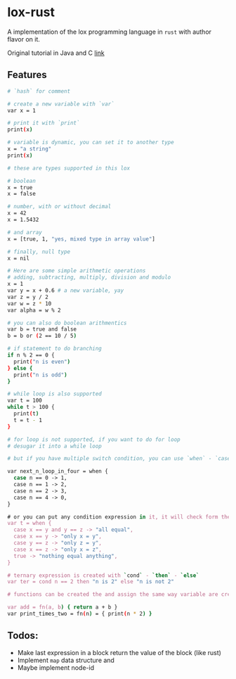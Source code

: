 # lox-rust

A implementation of the lox programming language in `rust` with author flavor on it.

Original tutorial in Java and C [link](https://craftinginterpreters.com/)

## Features

```bash
# `hash` for comment

# create a new variable with `var`
var x = 1

# print it with `print`
print(x)

# variable is dynamic, you can set it to another type
x = "a string"
print(x)

# these are types supported in this lox

# boolean
x = true
x = false

# number, with or without decimal
x = 42
x = 1.5432

# and array
x = [true, 1, "yes, mixed type in array value"]

# finally, null type
x = nil

# Here are some simple arithmetic operations
# adding, subtracting, multiply, division and modulo
x = 1
var y = x + 0.6 # a new variable, yay
var z = y / 2
var w = z * 10
var alpha = w % 2

# you can also do boolean arithmentics
var b = true and false
b = b or (2 == 10 / 5)

# if statement to do branching
if n % 2 == 0 {
  print("n is even")
} else {
  print("n is odd")
}

# while loop is also supported
var t = 100
while t > 100 {
  print(t)
  t = t - 1
}

# for loop is not supported, if you want to do for loop
# desugar it into a while loop

# but if you have multiple switch condition, you can use `when` - `case` expression

var next_n_loop_in_four = when {
  case n == 0 -> 1,
  case n == 1 -> 2,
  case n == 2 -> 3,
  case n == 4 -> 0,
}

# or you can put any condition expression in it, it will check form the top condition down
var t = when {
  case x == y and y == z -> "all equal",
  case x == y -> "only x = y",
  case y == z -> "only z = y",
  case x == z -> "only x = z",
  true -> "nothing equal anything",
}

# ternary expression is created with `cond` - `then` - `else`
var ter = cond n == 2 then "n is 2" else "n is not 2"

# functions can be created the and assign the same way variable are created

var add = fn(a, b) { return a + b }
var print_times_two = fn(n) = { print(n * 2) }

```

## Todos:
- Make last expression in a block return the value of the block (like rust)
- Implement `map` data structure and
- Maybe implement node-id
